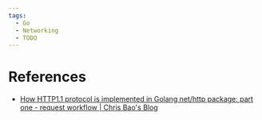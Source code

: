 ```yaml
---
tags:
  - Go
  - Networking
  - TODO
---
```


# References

- [How HTTP1.1 protocol is implemented in Golang net/http package: part one - request workflow | Chris Bao's Blog](https://organicprogrammer.com/2021/12/01/understand-http-1-1-client-golang/)
